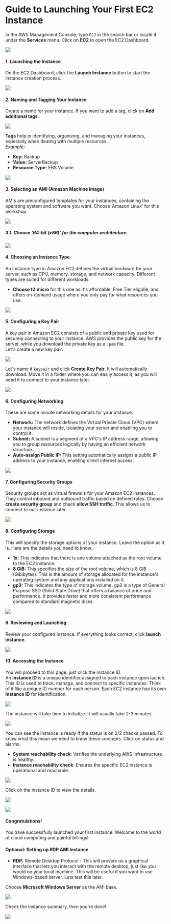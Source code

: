 # Guide to Launching Your First EC2 Instance

In the AWS Management Console, type `EC2` in the search bar or locate it under the **Services** menu. Click on **EC2** to open the EC2 Dashboard.

![](img/LYOI/LYOI-01.png)

#### 1. Launching the Instance

On the EC2 Dashboard, click the **Launch Instance** button to start the instance creation process.

![](img/LYOI/LYOI-02.png)

#### 2. Naming and Tagging Your Instance  
Create a name for your instance. If you want to add a tag, click on **Add additional tags**.

![](img/LYOI/LYOI-03.png)

**Tags** help in identifying, organizing, and managing your instances, especially when dealing with multiple resources.  
*Example:*

- **Key:** Backup
- **Value:** ServerBackup
- **Resource Type:** EBS Volume

![](img/LYOI/LYOI-04.png)

#### 3. Selecting an AMI (Amazon Machine Image)

AMIs are preconfigured templates for your instances, containing the operating system and software you want. Choose ‘Amazon Linux’ for this workshop.

![](img/LYOI/LYOI-05.png)

##### 3.1. Choose ‘64-bit (x86)’ for the computer architecture.

![](img/LYOI/LYOI-06.png)

#### 4. Choosing an Instance Type
    
An instance type in Amazon EC2 defines the virtual hardware for your server, such as CPU, memory, storage, and network capacity. Different types are suited for different workloads. 

- **Choose t2.micro** for this one as it's affordable, Free Tier eligible, and offers on-demand usage where you only pay for what resources you use.

![](img/LYOI/LYOI-07.png)

#### 5. Configuring a Key Pair

A key pair in Amazon EC2 consists of a public and private key used for securely connecting to your instance. AWS provides the public key for the server, while you download the private key as a `.pem` file.  
Let's create a new key pair.

![](img/LYOI/LYOI-08.png)


Let's name it `keypair` and click **Create Key Pair**. It will automatically download. Move it in a folder where you can easily access it, as you will need it to connect to your instance later.

![](img/LYOI/LYOI-09.png)



#### 6. Configuring Networking

These are some minute networking details for your instance.

- **Network:** The network defines the Virtual Private Cloud (VPC) where your instance will reside, isolating your server and enabling you to control it.
- **Subnet:** A subnet is a segment of a VPC's IP address range, allowing you to group resources logically by having an efficient network structure.
- **Auto-assign Public IP:** This setting automatically assigns a public IP address to your instance, enabling direct internet access.
  
![](img/LYOI/LYOI-10.png)


#### 7. Configuring Security Groups

Security groups act as virtual firewalls for your Amazon EC2 instances. They control inbound and outbound traffic based on defined rules. Choose **create security group** and check **allow SSH traffic**. This allows us to connect to our instance later.

![](img/LYOI/LYOI-11.png)


#### 8. Configuring Storage

This will specify the storage options of your instance. Leave the option as it is. Here are the details you need to know:

- **1x:** This indicates that there is one volume attached as the root volume to the EC2 instance.
- **8 GiB:** This specifies the size of the root volume, which is 8 GiB (Gibibytes). This is the amount of storage allocated for the instance's operating system and any applications installed on it.
- **gp3:** This indicates the type of storage volume. gp3 is a type of General Purpose SSD (Solid State Drive) that offers a balance of price and performance. It provides faster and more consistent performance compared to standard magnetic disks.
  
![](img/LYOI/LYOI-12.png)

#### 9. Reviewing and Launching

Review your configured instance. If everything looks correct, click **launch instance**.

![](img/LYOI/LYOI-13.png)

#### 10. Accessing the Instance

You will proceed to this page, just click the instance ID.  
An **Instance ID** is a unique identifier assigned to each instance upon launch. This ID is used to track, manage, and connect to specific instances. Think of it like a unique ID number for each person. Each EC2 instance has its own **Instance ID** for identification.

![](img/LYOI/LYOI-14.png)

The instance will take time to initialize. It will usually take 2-3 minutes. 

![](img/LYOI/LYOI-15.png)

You can see the instance is ready if the status is on 2/2 checks passed.
To know what this mean we need to know these concepts. Click on status and alarms.
- **System reachability check**: Verifies the underlying AWS infrastructure is healthy.
- **Instance reachability check**: Ensures the specific EC2 instance is operational and reachable.
  
![](img/LYOI/LYOI-15_1.png)



Click on the instance ID to view the details. 

![](img/LYOI/LYOI-16.png)

![](img/LYOI/LYOI-17.png)

#### Congratulations!

You have successfully launched your first instance. Welcome to the world of cloud computing and painful billings!

#### Optional: Setting up RDP AMI Instance

- **RDP:** Remote Desktop Protocol - This will provide us a graphical interface that lets you interact with the remote desktop, just like you would on your local machine. This will be useful if you want to use Windows-based server. Lets test this later.

Choose **Microsoft Windows Server** as the AMI base.  

![](img/LYOI/LYOI-18.png)

Check the instance summary, then you're done!  

![](img/LYOI/LYOI-19.png)


